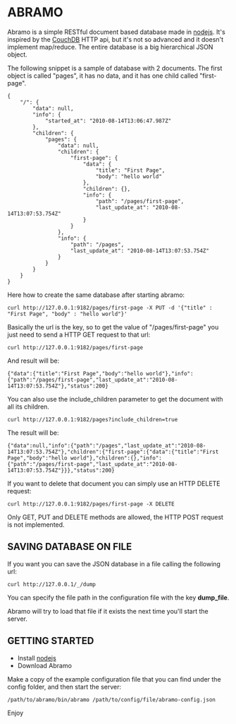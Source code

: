 ABRAMO
======

Abramo is a simple RESTful document based database made in [nodejs](http://nodejs.org/).
It's inspired by the [CouchDB](http://couchdb.apache.org/) HTTP api, but it's not so advanced and it doesn't implement map/reduce.
The entire database is a big hierarchical JSON object.

The following snippet is a sample of database with 2 documents.
The first object is called "pages", it has no data, and it has one child called "first-page".

    {
        "/": {
            "data": null,
            "info": {
                "started_at": "2010-08-14T13:06:47.987Z"
            },
            "children": {
                "pages": {
                    "data": null,
                    "children": {
                        "first-page": {
                            "data": {
                                "title": "First Page",
                                "body": "hello world"
                            },
                            "children": {},
                            "info": {
                                "path": "/pages/first-page",
                                "last_update_at": "2010-08-14T13:07:53.754Z"
                            }
                        }
                    },
                    "info": {
                        "path": "/pages",
                        "last_update_at": "2010-08-14T13:07:53.754Z"
                    }
                }
            }
        }
    }
    
Here how to create the same database after starting abramo:

    curl http://127.0.0.1:9182/pages/first-page -X PUT -d '{"title" : "First Page", "body" : "hello world"}'
    
Basically the url is the key, so to get the value of "/pages/first-page" you just need to send a HTTP GET request to that url:

    curl http://127.0.0.1:9182/pages/first-page

And result will be:
    
    {"data":{"title":"First Page","body":"hello world"},"info":{"path":"/pages/first-page","last_update_at":"2010-08-14T13:07:53.754Z"},"status":200}

You can also use the include_children parameter to get the document with all its children.

    curl http://127.0.0.1:9182/pages?include_children=true
    
The result will be:

    {"data":null,"info":{"path":"/pages","last_update_at":"2010-08-14T13:07:53.754Z"},"children":{"first-page":{"data":{"title":"First Page","body":"hello world"},"children":{},"info":{"path":"/pages/first-page","last_update_at":"2010-08-14T13:07:53.754Z"}}},"status":200}
    
If you want to delete that document you can simply use an HTTP DELETE request:

    curl http://127.0.0.1:9182/pages/first-page -X DELETE
  
Only GET, PUT and DELETE methods are allowed, the HTTP POST request is not implemented.

SAVING DATABASE ON FILE
-----------------------

If you want you can save the JSON database in a file calling the following url:

    curl http://127.0.0.1/_/dump
    
You can specify the file path in the configuration file with the key **dump_file**.

Abramo will try to load that file if it exists the next time you'll start the server.

GETTING STARTED
------------

* Install [nodejs](http://nodejs.org/)
* Download Abramo

Make a copy of the example configuration file that you can find under the config folder, and then start the server:

    /path/to/abramo/bin/abramo /path/to/config/file/abramo-config.json
  
Enjoy